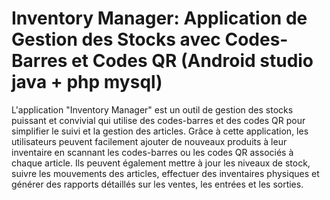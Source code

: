 # Inventory Manager: Application de Gestion des Stocks avec Codes-Barres et Codes QR (Android studio java + php mysql)

L'application "Inventory Manager" est un outil de gestion des stocks puissant et convivial qui utilise des codes-barres et des codes QR pour simplifier le suivi et la gestion des articles. Grâce à cette application, les utilisateurs peuvent facilement ajouter de nouveaux produits à leur inventaire en scannant les codes-barres ou les codes QR associés à chaque article. Ils peuvent également mettre à jour les niveaux de stock, suivre les mouvements des articles, effectuer des inventaires physiques et générer des rapports détaillés sur les ventes, les entrées et les sorties.
